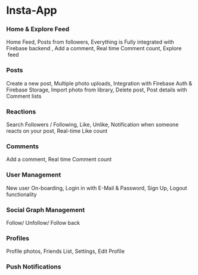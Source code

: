 # Insta-App

 ### Home & Explore Feed 
Home Feed, 
Posts from followers, 
Everything is Fully integrated with Firebase backend , 
Add a comment,
Real time Comment count,
Explore  feed

### Posts 

Create a new post,
Multiple photo uploads,
Integration with Firebase Auth & Firebase Storage,
Import photo from library, Delete post,
Post details with Comment lists

### Reactions 

Search Followers / Following,
Like, Unlike,
Notification when someone reacts on your post,
Real-time Like count

### Comments

Add a comment, Real time Comment count

### User Management

New user On-boarding,
Login in with E-Mail & Password,
Sign Up,
Logout functionality

### Social Graph Management 

Follow/ Unfollow/ Follow back

### Profiles
Profile photos,
Friends List,
Settings,
Edit Profile

### Push Notifications




